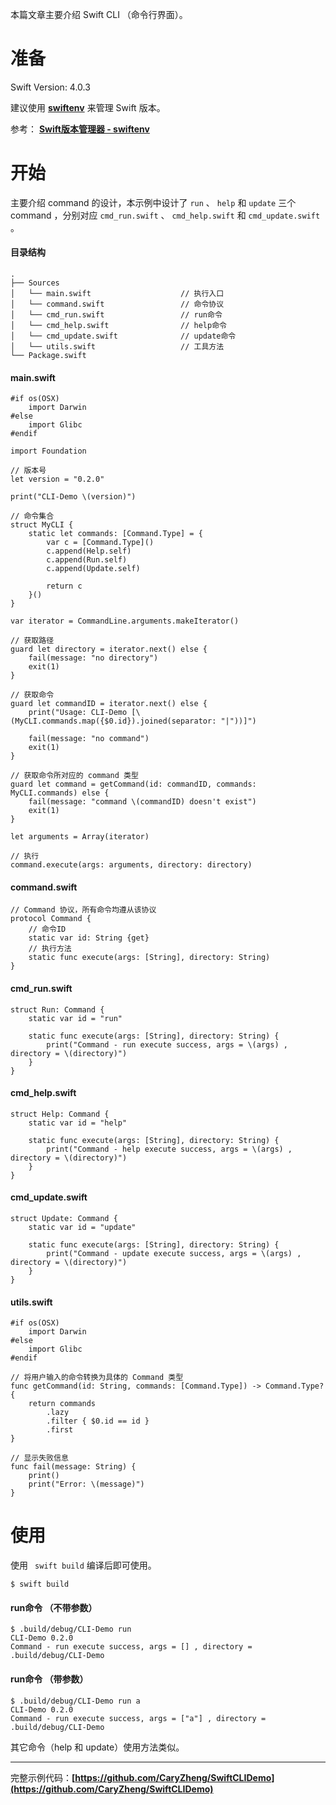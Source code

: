 本篇文章主要介绍 Swift CLI （命令行界面）。

# 准备

Swift Version: 4.0.3

建议使用 **[swiftenv](https://github.com/kylef/swiftenv)** 来管理 Swift 版本。

参考： **[Swift版本管理器 - swiftenv](https://www.swiftmic.com/topic/21/swift%E7%89%88%E6%9C%AC%E7%AE%A1%E7%90%86%E5%99%A8-swiftenv)**

# 开始
主要介绍 command 的设计，本示例中设计了 ```run``` 、 ```help``` 和 ```update``` 三个 command ，分别对应 ```cmd_run.swift``` 、 ```cmd_help.swift``` 和 ```cmd_update.swift``` 。

#### 目录结构
```
.
├── Sources
│   └── main.swift                    // 执行入口
│   └── command.swift                 // 命令协议
│   └── cmd_run.swift                 // run命令
│   └── cmd_help.swift                // help命令
│   └── cmd_update.swift              // update命令
│   └── utils.swift                   // 工具方法
└── Package.swift
```

#### main.swift

```
#if os(OSX)
    import Darwin
#else
    import Glibc
#endif

import Foundation

// 版本号
let version = "0.2.0"

print("CLI-Demo \(version)")

// 命令集合
struct MyCLI {
	static let commands: [Command.Type] = {
		var c = [Command.Type]()
		c.append(Help.self)
        c.append(Run.self)
        c.append(Update.self)

		return c
	}()
}

var iterator = CommandLine.arguments.makeIterator()

// 获取路径
guard let directory = iterator.next() else {
    fail(message: "no directory")
    exit(1)
}

// 获取命令
guard let commandID = iterator.next() else {
    print("Usage: CLI-Demo [\(MyCLI.commands.map({$0.id}).joined(separator: "|"))]")
    
    fail(message: "no command")
    exit(1)
}

// 获取命令所对应的 command 类型
guard let command = getCommand(id: commandID, commands: MyCLI.commands) else {
    fail(message: "command \(commandID) doesn't exist")
    exit(1)
}

let arguments = Array(iterator)

// 执行
command.execute(args: arguments, directory: directory)
```

#### command.swift

```
// Command 协议，所有命令均遵从该协议
protocol Command {
    // 命令ID
	static var id: String {get}
    // 执行方法
	static func execute(args: [String], directory: String)
}
```

#### cmd_run.swift
```
struct Run: Command {
	static var id = "run"

	static func execute(args: [String], directory: String) {
        print("Command - run execute success, args = \(args) , directory = \(directory)")
	}
}
```

#### cmd_help.swift
```
struct Help: Command {
	static var id = "help"

	static func execute(args: [String], directory: String) {
        print("Command - help execute success, args = \(args) , directory = \(directory)")
	}
}
```

#### cmd_update.swift
```
struct Update: Command {
	static var id = "update"

	static func execute(args: [String], directory: String) {
        print("Command - update execute success, args = \(args) , directory = \(directory)")
	}
}
```

#### utils.swift
```
#if os(OSX)
    import Darwin
#else
    import Glibc
#endif

// 将用户输入的命令转换为具体的 Command 类型
func getCommand(id: String, commands: [Command.Type]) -> Command.Type? {
    return commands
        .lazy
        .filter { $0.id == id }
        .first
}

// 显示失败信息
func fail(message: String) {
    print()
    print("Error: \(message)")
}
```

# 使用
使用 ``` swift build``` 编译后即可使用。
```
$ swift build
```

#### run命令 （不带参数）
```
$ .build/debug/CLI-Demo run
CLI-Demo 0.2.0
Command - run execute success, args = [] , directory = .build/debug/CLI-Demo
```

#### run命令 （带参数）
```
$ .build/debug/CLI-Demo run a
CLI-Demo 0.2.0
Command - run execute success, args = ["a"] , directory = .build/debug/CLI-Demo
```

其它命令（help 和 update）使用方法类似。

---

完整示例代码：**[https://github.com/CaryZheng/SwiftCLIDemo](https://github.com/CaryZheng/SwiftCLIDemo)**